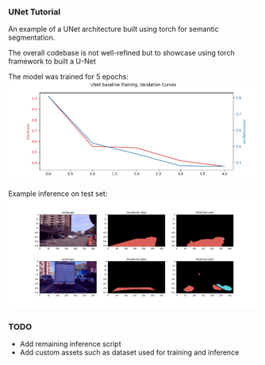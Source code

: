 ### UNet Tutorial

An example of a UNet architecture built using torch for semantic segmentation.

The overall codebase is not well-refined but to showcase using torch framework to built a U-Net

The model was trained for 5 epochs:
![training plot](./artifacts/training_plot.png)

Example inference on test set:
![inference](./artifacts/visualize.png)

### TODO

* Add remaining inference script
* Add custom assets such as dataset used for training and inference